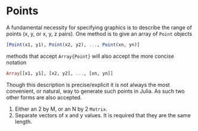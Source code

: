 # Points
A fundamental necessity for specifying graphics is to describe the range of points
(x, y, or x, y, z pairs). One method is to give an array of `Point` objects
```jl
[Point(x1, y1), Point(x2, y2), ..., Point(xn, yn)]
```
methods that accept `Array{Point}` will also accept the more concise notation
```jl
Array[[x1, y1], [x2, y2], ..., [xn, yn]]
```
Though this description is precise/explicit it is not always the most convenient, or
natural, way to generate such points in Julia. As such two other forms are also accepted.

1. Either an 2 by M, or an N by 2 `Matrix`.
2. Separate vectors of x and y values. It is required that they are the same length.
